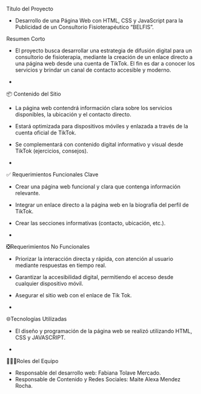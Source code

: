 Título del Proyecto
 * Desarrollo de una Página Web con HTML, CSS y JavaScript para la Publicidad de un Consultorio Fisioterapéutico “BELFIS”.


Resumen Corto
 * El proyecto busca desarrollar una estrategia de difusión digital para un consultorio de fisioterapia, mediante la creación de un enlace directo a una página web desde una cuenta de TikTok. El fin es dar a conocer los servicios y brindar un canal de contacto accesible y moderno.

 * 
📦 Contenido del Sitio 
 * La página web contendrá información clara sobre los servicios disponibles, la ubicación y el contacto directo.
 * Estará optimizada para dispositivos móviles y enlazada a través de la cuenta oficial de TikTok.
 * Se complementará con contenido digital informativo y visual desde TikTok (ejercicios, consejos).

 * 
✅ Requerimientos Funcionales Clave
 * Crear una página web funcional y clara que contenga información relevante.
 * Integrar un enlace directo a la página web en la biografía del perfil de TikTok.
 * Crear las secciones informativas (contacto, ubicación, etc.).

 * 
❎Requerimientos No Funcionales
 * Priorizar la interacción directa y rápida, con atención al usuario mediante respuestas en tiempo real.
 * Garantizar la accesibilidad digital, permitiendo el acceso desde cualquier dispositivo móvil.
 * Asegurar el sitio web con el enlace de Tik Tok.

 * 
🌐Tecnologías Utilizadas
 * El diseño y programación de la página web se realizó utilizando HTML, CSS y JAVASCRIPT.

 * 
👩🏻‍💻Roles del Equipo
 * Responsable del desarrollo web: Fabiana Tolave Mercado.
 * Responsable de Contenido y Redes Sociales: Maite Alexa Mendez Rocha.
